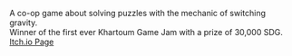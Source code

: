 A co-op game about solving puzzles with the mechanic of switching gravity.  
Winner of the first ever Khartoum Game Jam with a prize of 30,000 SDG.  
[Itch.io Page](https://moe4b.itch.io/switch)
